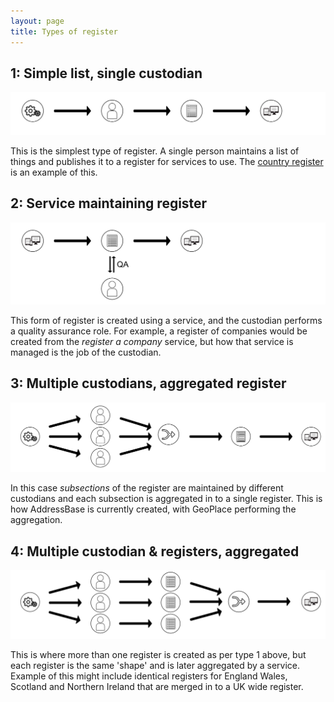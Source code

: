 ```yaml
---
layout: page
title: Types of register
---
```

## 1: Simple list, single custodian
![Diagram showing the creation process from custodian to register to services](images/register-type-1.png)

This is the simplest type of register. A single person maintains a list of things and publishes it to a register for services to use. The [country register](http://country.beta.openregister.org/) is an example of this.

## 2: Service maintaining register
![Diagram showing the creation process from service to register and back to  services, with a custodian performing a QA role](images/register-type-2.png)

This form of register is created using a service, and the custodian performs a quality assurance role. For example, a register of companies would be created from the _register a company_ service, but how that service is managed is the job of the custodian.

## 3: Multiple custodians, aggregated register
![Register Type 1](images/register-type-3.png)

In this case _subsections_ of the register are maintained by different custodians and each subsection is aggregated in to a single register. This is how AddressBase is currently created, with GeoPlace performing the aggregation.

## 4: Multiple custodian & registers, aggregated
![Register Type 1](images/register-type-4.png)

This is where more than one register is created as per type 1 above, but each register is the same 'shape' and is later aggregated by a service. Example of this might include identical registers for England Wales, Scotland and Northern Ireland that are merged in to a UK wide register.
